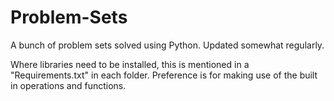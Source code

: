 # Problem-Sets
A bunch of problem sets solved using Python. Updated somewhat regularly.

Where libraries need to be installed, this is mentioned in a "Requirements.txt" in each folder. Preference is for making use of the built in operations and functions.